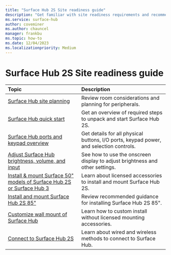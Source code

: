 ```yaml
---
title: "Surface Hub 2S Site readiness guide"
description: "Get familiar with site readiness requirements and recommendations for Surface Hub 2S."
ms.service: surface-hub
author: coveminer
ms.author: chauncel
manager: frankbu
ms.topic: how-to
ms.date: 12/04/2023
ms.localizationpriority: Medium
---
```


# Surface Hub 2S Site readiness guide

| Topic | Description |
|:-------|:-------|
| [Surface Hub site planning](surface-hub-site-planning.md) | Review room considerations and planning for peripherals. |
| [Surface Hub quick start](surface-hub-2s-quick-start.md) | Get an overview of required steps to unpack and start Surface Hub 2S. |
| [Surface Hub ports and keypad overview](surface-hub-port-keypad-overview.md) | Get details for all physical buttons, I/O ports, keypad power, and selection controls. |
| [Adjust Surface Hub brightness, volume, and input](surface-hub-onscreen-display.md) | See how to use the onscreen display to adjust brightness and other settings. |
| [Install & mount Surface 50" models of Surface Hub 2S or Surface Hub 3](surface-hub-install-mount.md) | Learn about licensed accessories to install and mount Surface Hub 2S. |
| [Install and mount Surface Hub 2S 85"](surface-hub-2s-85-install-mount.md) | Review recommended guidance for installing Surface Hub 2S 85". |
| [Customize wall mount of Surface Hub](surface-hub-custom-install.md) | Learn how to custom install without licensed mounting accessories.|
| [Connect to Surface Hub 2S](surface-hub-2s-connect.md) | Learn about wired and wireless methods to connect to Surface Hub.|

